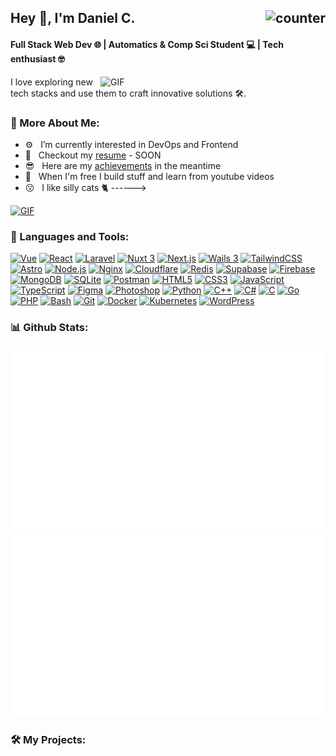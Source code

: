 ## Hey 👋, I'm Daniel C. <img align="right" alt="counter" src="https://komarev.com/ghpvc/?username=dyno&color=blue&abbreviated=true&style=pixel"/>

#### Full Stack Web Dev 🌐 | Automatics & Comp Sci Student 💻 | Tech enthusiast 🤓

<img align="right" alt="GIF" src="https://media.tenor.com/jb56fVPgnpkAAAAC/busy-cats.gif" width="360px"/>

I love exploring new tech stacks and use them to craft innovative solutions 🛠️.

### 🧐 More About Me:

- ⚙️ &nbsp; I’m currently interested in DevOps and Frontend
- 📝 &nbsp; Checkout my [resume]() - SOON
- 😎 &nbsp; Here are my [achievements](https://dyno.is-a.dev?utm_source=github) in the meantime
- 🍿 &nbsp; When I'm free I build stuff and learn from youtube videos
- 😗 &nbsp; I like silly cats 🐈 ------>

<a href="https://discord.com/users/455608238335983617"><img alt="GIF" src="https://lanyard.cnrad.dev/api/455608238335983617" width="360px"/></a>

### 🔨 Languages and Tools:

[![Vue](https://img.shields.io/badge/Vue-4FC08D?style=flat&logo=vue.js&logoColor=white)](https://vuejs.org)
[![React](https://img.shields.io/badge/React-61DAFB?style=flat&logo=react&logoColor=black)](https://react.dev)
[![Laravel](https://img.shields.io/badge/Laravel-FF2D20?style=flat&logo=laravel&logoColor=white)](https://laravel.com)
[![Nuxt 3](https://img.shields.io/badge/Nuxt_3-00DC82?style=flat&logo=nuxt&logoColor=white)](https://nuxt.com)
[![Next.js](https://img.shields.io/badge/Next.js-000000?style=flat&logo=next.js&logoColor=white)](https://nextjs.org)
[![Wails 3](https://img.shields.io/badge/Wails_3-E33232?style=flat&logo=wails&logoColor=white)](https://wails.io)
[![TailwindCSS](https://img.shields.io/badge/Tailwind_CSS-38B2AC?style=flat&logo=tailwind-css&logoColor=white)](https://tailwindcss.com)
[![Astro](https://img.shields.io/badge/Astro-BC52EE?style=flat&logo=astro&logoColor=white)](https://astro.build)
[![Node.js](https://img.shields.io/badge/Node.js-339933?style=flat&logo=node.js&logoColor=white)](https://nodejs.org)
[![Nginx](https://img.shields.io/badge/Nginx-009639?style=flat&logo=nginx&logoColor=white)](https://www.nginx.com)
[![Cloudflare](https://img.shields.io/badge/Cloudflare-F38020?style=flat&logo=cloudflare&logoColor=white)](https://cloudflare.com)
[![Redis](https://img.shields.io/badge/Redis-DC382D?style=flat&logo=redis&logoColor=white)](https://redis.io)
[![Supabase](https://img.shields.io/badge/Supabase-3ECF8E?style=flat&logo=supabase&logoColor=white)](https://supabase.com)
[![Firebase](https://img.shields.io/badge/Firebase-FFCA28?style=flat&logo=firebase&logoColor=black)](https://firebase.google.com)
[![MongoDB](https://img.shields.io/badge/MongoDB-47A248?style=flat&logo=mongodb&logoColor=white)](https://www.mongodb.com)
[![SQLite](https://img.shields.io/badge/SQLite-003B57?style=flat&logo=sqlite&logoColor=white)](https://sqlite.org)
[![Postman](https://img.shields.io/badge/Postman-FF6C37?style=flat&logo=postman&logoColor=white)](https://www.postman.com)
[![HTML5](https://img.shields.io/badge/HTML5-E34F26?style=flat&logo=html5&logoColor=white)](https://en.wikipedia.org/wiki/HTML)
[![CSS3](https://img.shields.io/badge/CSS3-1572B6?style=flat&logo=css&logoColor=white)](https://en.wikipedia.org/wiki/CSS)
[![JavaScript](https://img.shields.io/badge/JavaScript-F7DF1E?style=flat&logo=javascript&logoColor=black)](https://developer.mozilla.org/en-US/docs/Web/JavaScript)
[![TypeScript](https://img.shields.io/badge/TypeScript-3178C6?style=flat&logo=typescript&logoColor=white)](https://www.typescriptlang.org)
[![Figma](https://img.shields.io/badge/Figma-F24E1E?style=flat&logo=figma&logoColor=white)](https://www.figma.com)
[![Photoshop](https://img.shields.io/badge/Photoshop-31A8FF?style=flat&logoColor=white)](https://www.adobe.com/products/photoshop.html)
[![Python](https://img.shields.io/badge/Python-3776AB?style=flat&logo=python&logoColor=white)](https://www.python.org)
[![C++](https://img.shields.io/badge/C++-00599C?style=flat&logo=cplusplus&logoColor=white)](https://www.w3schools.com/cpp/cpp_intro.asp)
[![C#](https://img.shields.io/badge/C%23-512BD4?style=flat&logo=cplusplus&logoColor=white)](https://www.w3schools.com/cs/cs_intro.php)
[![C](https://img.shields.io/badge/C-00599C?style=flat&logo=c&logoColor=white)](https://www.w3schools.com/c/c_intro.php)
[![Go](https://img.shields.io/badge/Go-00ADD8?style=flat&logo=go&logoColor=white)](https://go.dev)
[![PHP](https://img.shields.io/badge/PHP-777BB4?style=flat&logo=php&logoColor=white)](https://www.php.net)
[![Bash](https://img.shields.io/badge/Bash-4EAA25?style=flat&logo=gnubash&logoColor=white)](https://www.gnu.org/software/bash)
[![Git](https://img.shields.io/badge/Git-F05032?style=flat&logo=git&logoColor=white)](https://git-scm.com)
[![Docker](https://img.shields.io/badge/Docker-2496ED?style=flat&logo=docker&logoColor=white)](https://www.docker.com)
[![Kubernetes](https://img.shields.io/badge/Kubernetes-326CE5?style=flat&logo=kubernetes&logoColor=white)](https://kubernetes.io)
[![WordPress](https://img.shields.io/badge/WordPress-21759B?style=flat&logo=wordpress&logoColor=white)](https://wordpress.com)


### 📊 Github Stats:

<a style="text-decoration: none !important" href='https://github.com/DynoW/github-stats-transparent'>
  
![Stats Overview](https://raw.githubusercontent.com/DynoW/github-stats-transparent/output/generated/overview.svg)
![Most Used Languages](https://raw.githubusercontent.com/DynoW/github-stats-transparent/output/generated/languages.svg)

</a>

### 🛠️ My Projects:
